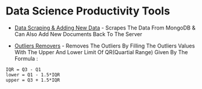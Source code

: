 # Data Science Productivity Tools

- [Data Scraping & Adding New Data](https://github.com/Darkbeast747474/Data_Science_productivity_tools/blob/main/Data_Scrape_Mongo.ipynb) - Scrapes The Data From MongoDB & Can Also Add New Documents Back To The Server 

- [Outliers Removers](https://github.com/Darkbeast747474/Data_Science_productivity_tools/blob/main/out_r.py) - Removes The Outliers By Filling The Outliers Values With The Upper And Lower Limit Of QR(Quartial Range) Given By The Formula :

```
IQR = Q3 - Q1
lower = Q1 - 1.5*IQR
upper = Q3 + 1.5*IQR
```

